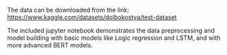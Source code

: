 The data can be downloaded from the link: https://www.kaggle.com/datasets/dolbokostya/test-dataset

The included jupyter notebook demonstrates the data preprocessing and model building with basic models like Logic regression and LSTM, and with more advanced BERT models. 
